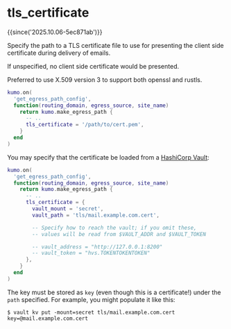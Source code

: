 # tls_certificate

{{since('2025.10.06-5ec871ab')}}

Specify the path to a TLS certificate file to use for presenting the client side certificate during delivery of emails.

If unspecified, no client side certificate would be presented.

Preferred to use X.509 version 3 to support both openssl and rustls.

```lua
kumo.on(
  'get_egress_path_config',
  function(routing_domain, egress_source, site_name)
    return kumo.make_egress_path {
      -- ..
      tls_certificate = '/path/to/cert.pem',
    }
  end
)
```

You may specify that the certificate be loaded from a [HashiCorp Vault](https://www.hashicorp.com/products/vault):

```lua
kumo.on(
  'get_egress_path_config',
  function(routing_domain, egress_source, site_name)
    return kumo.make_egress_path {
      -- ..
      tls_certificate = {
        vault_mount = 'secret',
        vault_path = 'tls/mail.example.com.cert',

        -- Specify how to reach the vault; if you omit these,
        -- values will be read from $VAULT_ADDR and $VAULT_TOKEN

        -- vault_address = "http://127.0.0.1:8200"
        -- vault_token = "hvs.TOKENTOKENTOKEN"
      },
    }
  end
)
```

The key must be stored as `key` (even though this is a certificate!) under the
`path` specified.  For example, you might populate it like this:

```
$ vault kv put -mount=secret tls/mail.example.com.cert key=@mail.example.com.cert
```
